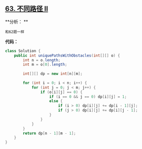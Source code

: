 ## [63. 不同路径 II](https://leetcode-cn.com/problems/unique-paths-ii/)

**分析： **

```
和62题一样
```

**代码：**

```java
class Solution {
    public int uniquePathsWithObstacles(int[][] o) {
        int n = o.length;
        int m = o[0].length;
        
        int[][] dp = new int[n][m];
        
        for (int i = 0; i < n; i++) {
            for (int j = 0; j < m; j++) {
                if (o[i][j] == 0) {
                    if (i == 0 && j == 0) dp[i][j] = 1;
                    else {
                        if (i > 0) dp[i][j] += dp[i - 1][j];
                        if (j > 0) dp[i][j] += dp[i][j - 1];
                    }
                }
            }
        }
        return dp[n - 1][m - 1];
    }
}
```

